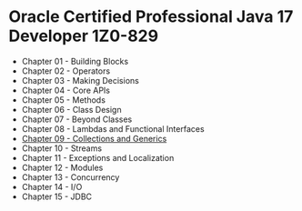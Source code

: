 # Oracle Certified Professional Java 17 Developer  1Z0-829

- Chapter 01 - Building Blocks
- Chapter 02 - Operators
- Chapter 03 - Making Decisions
- Chapter 04 - Core APIs
- Chapter 05 - Methods
- Chapter 06 - Class Design
- Chapter 07 - Beyond Classes
- Chapter 08 - Lambdas and Functional Interfaces
- [Chapter 09 - Collections and Generics](chapter09/README.md)
- Chapter 10 - Streams
- Chapter 11 - Exceptions and Localization
- Chapter 12 - Modules
- Chapter 13 - Concurrency
- Chapter 14 - I/O
- Chapter 15 - JDBC